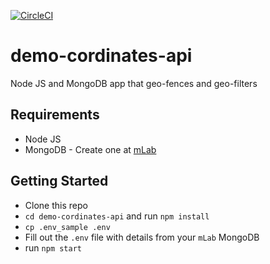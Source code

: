[![CircleCI](https://circleci.com/gh/musale/demo-cordinates-api/tree/master.svg?style=svgd&circle-token=9f39297f164a9047952a0a698c363310756ca85d)](https://circleci.com/gh/musale/demo-cordinates-api/tree/master)
# demo-cordinates-api

Node JS and MongoDB app that geo-fences and geo-filters

## Requirements
* Node JS
* MongoDB - Create one at [mLab](https://mlab.com)

## Getting Started
* Clone this repo
* `cd demo-cordinates-api` and run `npm install`
* `cp .env_sample .env`
* Fill out the `.env` file with details from your `mLab` MongoDB
* run `npm start`
